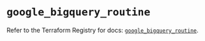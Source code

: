 # `google_bigquery_routine`

Refer to the Terraform Registry for docs: [`google_bigquery_routine`](https://registry.terraform.io/providers/hashicorp/google/5.22.0/docs/resources/bigquery_routine).
